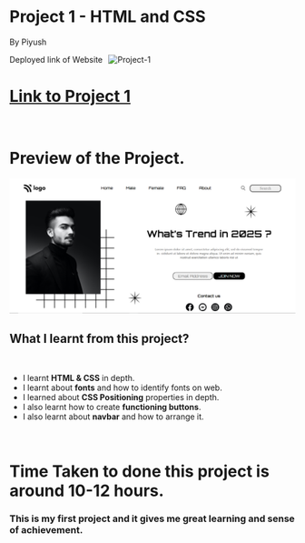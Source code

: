 # Project 1 - HTML and CSS
By Piyush

Deployed link of Website  &thinsp; ![Project-1](https://img.shields.io/badge/Project%20-1-orange) 

# [Link to Project 1](https://trend-assignment1.netlify.app/)


<br> 

# Preview of the Project.

![Project-look](Project1.png)


## What I learnt from this project?
<br>

- I learnt **HTML & CSS** in depth.
- I learnt about **fonts** and how to identify fonts on web.
- I learned about **CSS Positioning** properties in depth.
- I also learnt how to create **functioning buttons**.
- I also learnt about **navbar** and how to arrange it.
  
<br>

  
# Time Taken to done this project is around 10-12 hours. 

### This is my first project and it gives me great learning and sense of achievement.
